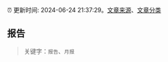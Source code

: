 :alarm_clock: 更新时间: 2024-06-24 21:37:29。[文章来源](/README.md)、[文章分类](/TAGS.md)

## 报告


> 关键字：`报告`、`月报`



